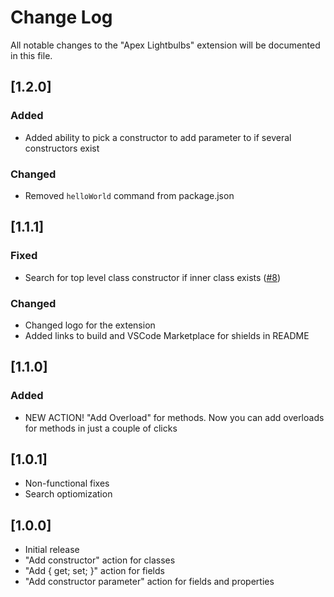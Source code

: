 # Change Log

All notable changes to the "Apex Lightbulbs" extension will be documented in this file.

## [1.2.0]
### Added
- Added ability to pick a constructor to add parameter to if several constructors exist

### Changed
- Removed `helloWorld` command from package.json

## [1.1.1]
### Fixed
- Search for top level class constructor if inner class exists ([#8](https://github.com/nchursin/apex-lightbulbs/issues/8))

### Changed
- Changed logo for the extension
- Added links to build and VSCode Marketplace for shields in README

## [1.1.0]
### Added
- NEW ACTION! "Add Overload" for methods. Now you can add overloads for methods in just a couple of clicks

## [1.0.1]
- Non-functional fixes
- Search optiomization

## [1.0.0]

- Initial release
- "Add constructor" action for classes
- "Add { get; set; }" action for fields
- "Add constructor parameter" action for fields and properties
